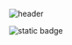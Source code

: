 ![header](https://capsule-render.vercel.app/api?type=slice&color=auto&height=300&section=header&text=SDEV225&desc=Main%20landing%20page%20for%20SDEV225&animation=fadeIn)


![static badge](http://ForTheBadge.com/images/badges/built-with-love.svg)

